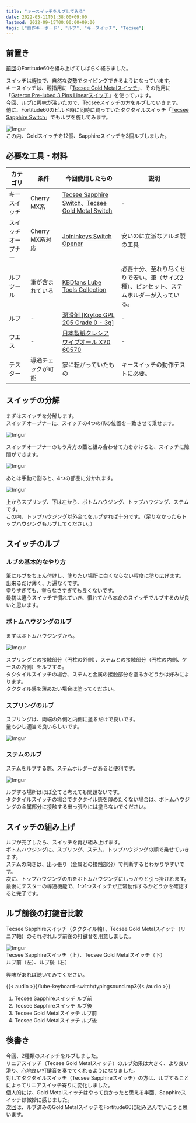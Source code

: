 ```yaml
---
title: "キースイッチをルブしてみる"
date: 2022-05-11T01:38:00+09:00
lastmod: 2022-09-15T00:00:00+09:00
tags: ["自作キーボード", "ルブ", "キースイッチ", "Tecsee"]
---
```

## 前置き

[前回](/build-log-fortitude60)のFortitude60を組み上げてしばらく経ちました。

スイッチは軽快で、自然な姿勢でタイピングできるようになっています。  
キースイッチは、親指用に「[Tecsee Gold Metalスイッチ](https://shop.yushakobo.jp/products/2969)」、その他用に「[Gateron Pre-lubed 3 Pins Linearスイッチ](https://shop.yushakobo.jp/products/gateron-pre-lubed-3-pins-linear-switches)」を使っています。  
今回、ルブに興味が沸いたので、Tecseeスイッチの方をルブしていきます。  
他に、Fortitude60のビルド時に同時に買っていたタクタイルスイッチ「[Tecsee Sapphire Switch](https://shop.yushakobo.jp/products/2968)」でもルブを施してみます。

![Imgur](https://i.imgur.com/5imJ7Wth.jpg)  
この内、Goldスイッチを12個、Sapphireスイッチを3個ルブしました。

## 必要な工具・材料

|カテゴリ|条件|今回使用したもの|説明|
|-------|---|-------------|---|
|キースイッチ|Cherry MX系|[Tecsee Sapphire Switch](https://shop.yushakobo.jp/products/2968)、[Tecsee Gold Metal Switch](https://shop.yushakobo.jp/products/2969)|-|
|スイッチオープナー|Cherry MX系対応|[Joininkeys Switch Opener](https://shop.yushakobo.jp/products/3278)|安いのに立派なアルミ製の工具|
|ルブツール|筆が含まれている|[KBDfans Lube Tools Collection](https://shop.yushakobo.jp/products/kbdfans-lube-tools-collection)|必要十分、至れり尽くせりで安い。筆（サイズ2種）、ピンセット、ステムホルダーが入っている。|
|ルブ|-|[潤滑剤 [Krytox GPL 205 Grade 0 - 3g]](https://shop.yushakobo.jp/products/lubricants?variant=37665260994721)|-|
|ウエス|-|[日本製紙クレシア ワイプオール X70 60570](https://www.amazon.co.jp/gp/product/B001EHK01M/)|-|
|テスター|導通チェックが可能|家に転がっていたもの|キースイッチの動作テストに必要。|

## スイッチの分解

まずはスイッチを分解します。  
スイッチオープナーに、スイッチの4つの爪の位置を一致させて乗せます。

![Imgur](https://i.imgur.com/zklnq8Gh.jpg)

スイッチオープナーのもう片方の蓋と組み合わせて力をかけると、スイッチに隙間ができます。

![Imgur](https://i.imgur.com/7kBj94ch.jpg)

あとは手動で割ると、4つの部品に分かれます。

![Imgur](https://i.imgur.com/JYfeSe1h.jpg)

上からスプリング、下は左から、ボトムハウジング、トップハウジング、ステムです。  
この内、トップハウジング以外全てをルブすれば十分です。（足りなかったらトップハウジングもルブしてください。）

## スイッチのルブ

### ルブの基本的なやり方

筆にルブをちょん付けし、塗りたい場所に白くならない程度に塗り広げます。  
出来るだけ薄く、万遍なくです。  
塗りすぎても、塗らなさすぎても良くないです。  
最初は違うスイッチで慣れていき、慣れてから本命のスイッチでルブするのが良いと思います。

### ボトムハウジングのルブ

まずはボトムハウジングから。

![Imgur](https://i.imgur.com/CxUvGHrh.jpg)

スプリングとの接触部分（円柱の外側）、ステムとの接触部分（円柱の内側、ケースの内側）をルブする。  
タクタイルスイッチの場合、ステムと金属の接触部分を塗るかどうかは好みによります。  
タクタイル感を薄めたい場合は塗ってください。

### スプリングのルブ

スプリングは、両端の外側と内側に塗るだけで良いです。  
量も少し適当で良いらしいです。

![Imgur](https://i.imgur.com/imQUNlCh.jpg)

### ステムのルブ

ステムをルブする際、ステムホルダーがあると便利です。

![Imgur](https://i.imgur.com/hxCpSIbh.jpg)

ルブする場所はほぼ全てと考えても問題ないです。  
タクタイルスイッチの場合でタクタイル感を薄めたくない場合は、ボトムハウジングの金属部分に接触する出っ張りには塗らないでください。

## スイッチの組み上げ

ルブが完了したら、スイッチを再び組み上げます。  
ボトムハウジングに、スプリング、ステム、トップハウジングの順で乗せていきます。  
ステムの向きは、出っ張り（金属との接触部分）で判断するとわかりやすいです。  
次に、トップハウジングの爪をボトムハウジングにしっかりと引っ掛けれます。  
最後にテスターの導通機能で、1つ1つスイッチが正常動作するかどうかを確認すると完了です。

## ルブ前後の打鍵音比較

Tecsee Sapphireスイッチ（タクタイル軸）、Tecsee Gold Metalスイッチ（リニア軸）のそれぞれルブ前後の打鍵音を用意しました。

![Imgur](https://i.imgur.com/JFuZoJHh.jpg)  
Tecsee Sapphireスイッチ（上）、Tecsee Gold Metalスイッチ（下）  
ルブ前（左）、ルブ後（右）

興味があれば聴いてみてください。

{{< audio >}}/lube-keyboard-switch/typingsound.mp3{{< /audio >}}  
1. Tecsee Sapphireスイッチ ルブ前  
1. Tecsee Sapphireスイッチ ルブ後  
1. Tecsee Gold Metalスイッチ ルブ前  
1. Tecsee Gold Metalスイッチ ルブ後

## 後書き

今回、2種類のスイッチをルブしました。  
リニアスイッチ（Tecsee Gold Metalスイッチ）のルブ効果は大きく、より良い滑り、心地良い打鍵音を奏でてくれるようになりました。  
対してタクタイルスイッチ（Tecsee Sapphireスイッチ）の方は、ルブすることによってリニアスイッチ寄りに変化しました。  
個人的には、Gold Metalスイッチはやって良かったと思える半面、Sapphireスイッチは微妙に感じました。  
[次回](/change-key-switch-fortitude60)は、ルブ済みのGold MetalスイッチをFortitude60に組み込んでいこうと思います。
